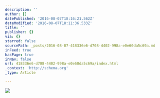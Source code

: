 ```yaml
---
description: ''
author: []
datePublished: '2016-08-07T18:16:21.562Z'
dateModified: '2016-08-07T18:11:36.533Z'
title: ''
publisher: {}
via: {}
starred: false
sourcePath: _posts/2016-08-07-418336e6-d708-4402-998a-e0e60da5c69a.md
inFeed: true
hasPage: true
inNav: false
url: 418336e6-d708-4402-998a-e0e60da5c69a/index.html
_context: 'http://schema.org'
_type: Article

---
```

![](https://the-grid-user-content.s3-us-west-2.amazonaws.com/bb890fc6-61a0-4be0-a1d3-03d486638708.jpg)